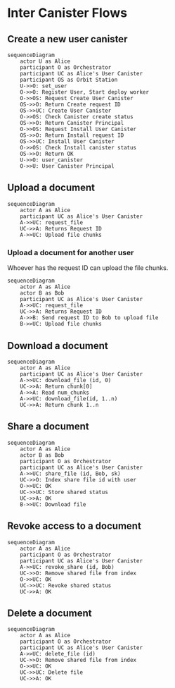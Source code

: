 # Inter Canister Flows

## Create a new user canister

```mermaid
sequenceDiagram
    actor U as Alice
    participant O as Orchestrator
    participant UC as Alice's User Canister
    participant OS as Orbit Station
    U->>O: set_user
    O->>O: Register User, Start deploy worker
    O->>OS: Request Create User Canister
    OS->>O: Return Create request ID
    OS->>UC: Create User Canister
    O->>OS: Check Canister create status
    OS->>O: Return Canister Principal
    O->>OS: Request Install User Canister
    OS->>O: Return Install request ID
    OS->>UC: Install User Canister
    O->>OS: Check Install canister status
    OS->>O: Return OK
    U->>O: user_canister
    O->>U: User Canister Principal

```

## Upload a document

```mermaid
sequenceDiagram
    actor A as Alice
    participant UC as Alice's User Canister
    A->>UC: request_file
    UC->>A: Returns Request ID
    A->>UC: Upload file chunks

```

### Upload a document for another user

Whoever has the request ID can upload the file chunks.

```mermaid
sequenceDiagram
    actor A as Alice
    actor B as Bob
    participant UC as Alice's User Canister
    A->>UC: request_file
    UC->>A: Returns Request ID
    A->>B: Send request ID to Bob to upload file
    B->>UC: Upload file chunks

```

## Download a document

```mermaid
sequenceDiagram
    actor A as Alice
    participant UC as Alice's User Canister
    A->>UC: download_file (id, 0)
    UC->>A: Return chunk[0]
    A->>A: Read num_chunks
    A->>UC: download_file(id, 1..n)
    UC->>A: Return chunk 1..n

```

## Share a document

```mermaid
sequenceDiagram
    actor A as Alice
    actor B as Bob
    participant O as Orchestrator
    participant UC as Alice's User Canister
    A->>UC: share_file (id, Bob, sk)
    UC->>O: Index share file id with user
    O->>UC: OK
    UC->>UC: Store shared status
    UC->>A: OK
    B->>UC: Download file

```

## Revoke access to a document

```mermaid
sequenceDiagram
    actor A as Alice
    participant O as Orchestrator
    participant UC as Alice's User Canister
    A->>UC: revoke_share (id, Bob)
    UC->>O: Remove shared file from index
    O->>UC: OK
    UC->>UC: Revoke shared status
    UC->>A: OK

```

## Delete a document

```mermaid
sequenceDiagram
    actor A as Alice
    participant O as Orchestrator
    participant UC as Alice's User Canister
    A->>UC: delete_file (id)
    UC->>O: Remove shared file from index
    O->>UC: OK
    UC->>UC: Delete file
    UC->>A: OK
```
